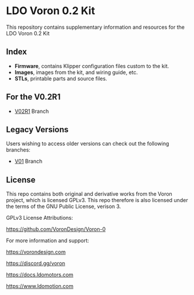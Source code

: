 # LDO Voron 0.2 Kit
This repository contains supplementary information and resources for the LDO Voron 0.2 Kit

## Index
- **Firmware**, contains Klipper configuration files custom to the kit.
- **Images**, images from the kit, and wiring guide, etc.
- **STLs**, printable parts and source files. 

## For the V0.2R1
- [V02R1]( https://github.com/MotorDynamicsLab/LDOVoron0/tree/v02r1 ) Branch

## Legacy Versions
Users wishing to access older versions can check out the following branches:
- [V01]( https://github.com/MotorDynamicsLab/LDOVoron0/tree/v01 ) Branch

## License
This repo contains both original and derivative works from the Voron project, 
which is licensed GPLv3. This repo therefore is also licensed under the terms 
of the GNU Public License, verison 3.

GPLv3 License Attributions:

https://github.com/VoronDesign/Voron-0

For more information and support:

https://vorondesign.com

https://discord.gg/voron

https://docs.ldomotors.com

https://www.ldomotion.com

